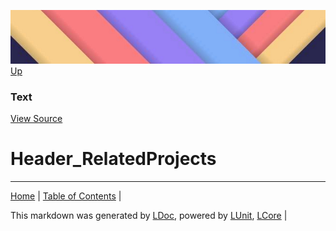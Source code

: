 ![](../Content/LDoc-banner-small.png "")
[Up](Text.md)
### Text
[View Source](Text.md)
# Header_RelatedProjects
---

[Home](../../README.md) | [Table of Contents](../../TableOfContents.md) | 


This markdown was generated by [LDoc](https://github.com/CodeSingularity/LDoc), powered by [LUnit](https://github.com/CodeSingularity/LUnit), [LCore](https://github.com/CodeSingularity/LCore) | 

